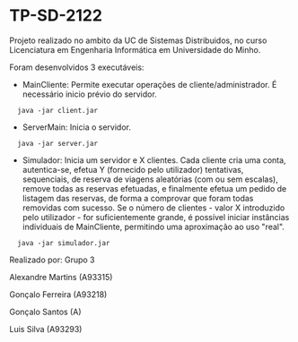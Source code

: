 # TP-SD-2122

Projeto realizado no ambito da UC de Sistemas Distribuidos, no curso Licenciatura em Engenharia Informática em Universidade do Minho.

Foram desenvolvidos 3 executáveis:

  - MainCliente: 
      Permite executar operações de cliente/administrador. É necessário inicio prévio do servidor.
  ```
    java -jar client.jar
  ```  

  - ServerMain: 
      Inicia o servidor.
  ```
    java -jar server.jar
  ```  

  - Simulador: 
      Inicia um servidor e X clientes. Cada cliente cria uma conta, autentica-se, 
      efetua Y (fornecido pelo utilizador) tentativas, sequenciais, de reserva de viagens aleatórias (com ou sem escalas), 
      remove todas as reservas efetuadas, e finalmente efetua um pedido de listagem das reservas, 
      de forma a comprovar que foram todas removidas com sucesso.
      Se o número de clientes - valor X introduzido pelo utilizador - for suficientemente grande, 
      é possível iniciar instâncias individuais de MainCliente, permitindo uma aproximação ao uso "real".
  ```
    java -jar simulador.jar
  ```  

Realizado por:
  Grupo 3

  Alexandre Martins (A93315)

  Gonçalo Ferreira (A93218)

  Gonçalo Santos (A)

  Luis Silva (A93293)
